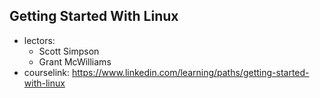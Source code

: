 ## Getting Started With Linux
- lectors:
  - Scott Simpson
  - Grant McWilliams
- courselink: https://www.linkedin.com/learning/paths/getting-started-with-linux
